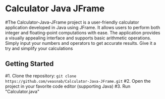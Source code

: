 # Calculator Java JFrame
#The Calculator-Java-JFrame project is a user-friendly calculator application developed in Java using JFrame. It allows users to perform both integer and floating-point computations with ease. 
The application provides a visually appealing interface and supports basic arithmetic operations. 
Simply input your numbers and operators to get accurate results. Give it a try and simplify your calculations

## Getting Started
#1. Clone the repository: `git clone https://github.com/veasnab/Calculator-Java-JFrame.git`
#2. Open the project in your favorite code editor (supporting Java)
#3. Run "Calculator.java"
